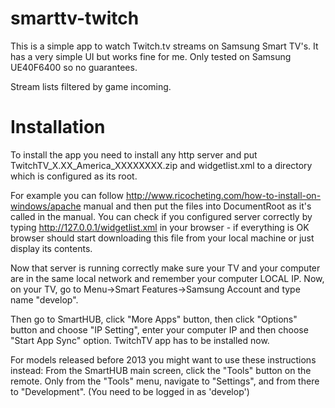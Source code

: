 smarttv-twitch
==============
This is a simple app to watch Twitch.tv streams on Samsung Smart TV's. It has a very simple UI but works fine for me.
Only tested on Samsung UE40F6400 so no guarantees.

Stream lists filtered by game incoming.

Installation
==============
To install the app you need to install any http server and put TwitchTV_X.XX_America_XXXXXXXX.zip and widgetlist.xml to a directory which is configured as its root.

For example you can follow http://www.ricocheting.com/how-to-install-on-windows/apache manual and then put the files into DocumentRoot as it's called in the manual. You can check if you configured server correctly by typing http://127.0.0.1/widgetlist.xml in your browser - if everything is OK browser should start downloading this file from your local machine or just display its contents.

Now that server is running correctly make sure your TV and your computer are in the same local network and remember your computer LOCAL IP. Now, on your TV, go to Menu->Smart Features->Samsung Account and type name "develop". 

Then go to SmartHUB, click "More Apps" button, then click "Options" button and choose "IP Setting", enter your computer IP and then choose "Start App Sync" option. TwitchTV app has to be installed now.

For models released before 2013 you might want to use these instructions instead:
From the SmartHUB main screen, click the "Tools" button on the remote. Only from the "Tools" menu, navigate to "Settings", and from there to "Development". (You need to be logged in as 'develop')
